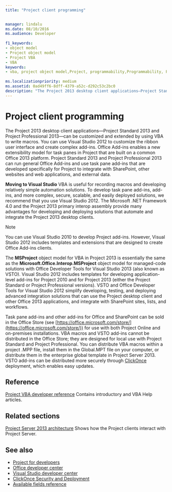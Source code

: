 ```yaml
---
title: "Project client programming"

 
manager: lindalu
ms.date: 08/10/2016
ms.audience: Developer
 
f1_keywords:
- object model
- Project object model
- Project VBA
- VBA
keywords:
- vba, project object model,Project, programmability,Programmability, Project VBA,Visual Basic for Applications, Project object model,VBA, object model,VBA,Visual Basic for Applications
 
ms.localizationpriority: medium
ms.assetid: 0ad49ff6-8dff-4379-a52c-d292c53c2bc0
description: "The Project 2013 desktop client applications—Project Standard 2013 and Project Professional 2013—can be customized and extended by using VBA to write macros. You can use Visual Studio 2012 to customize the ribbon user interface and create complex add-ins. Office Add-ins enables a new extensibility model for task panes in Project that are built on a common Office 2013 platform. Project Standard 2013 and Project Professional 2013 can run general Office Add-ins and use task pane add-ins that are developed specifically for Project to integrate with SharePoint, other websites and web applications, and external data."
---
```


# Project client programming

The Project 2013 desktop client applications—Project Standard 2013 and Project Professional 2013—can be customized and extended by using VBA to write macros. You can use Visual Studio 2012 to customize the ribbon user interface and create complex add-ins. Office Add-ins enables a new extensibility model for task panes in Project that are built on a common Office 2013 platform. Project Standard 2013 and Project Professional 2013 can run general Office Add-ins and use task pane add-ins that are developed specifically for Project to integrate with SharePoint, other websites and web applications, and external data.
  
 **Moving to Visual Studio** VBA is useful for recording macros and developing relatively simple automation solutions. To develop task pane add-ins, add-ins, and more complex, secure, scalable, and easily deployed solutions, we recommend that you use Visual Studio 2012. The Microsoft .NET Framework 4.0 and the Project 2013 primary interop assembly provide many advantages for developing and deploying solutions that automate and integrate the Project 2013 desktop clients.
  
> [!NOTE]
> You can use Visual Studio 2010 to develop Project add-ins. However, Visual Studio 2012 includes templates and extensions that are designed to create Office Add-ins clients.
  
The **MSProject** object model for VBA in Project 2013 is essentially the same as the **Microsoft.Office.Interop.MSProject** object model for managed-code solutions with Office Developer Tools for Visual Studio 2013 (also known as VSTO). Visual Studio 2012 includes templates for developing application-level add-ins for Project 2010 and for Project 2013 (either the Project Standard or Project Professional versions). VSTO and Office Developer Tools for Visual Studio 2012 simplify developing, testing, and deploying advanced integration solutions that can use the Project desktop client and other Office 2013 applications, and integrate with SharePoint sites, lists, and workflows.
  
Task pane add-ins and other add-ins for Office and SharePoint can be sold in the Office Store (see [https://office.microsoft.com/store/](https://office.microsoft.com/store/)) for use with both Project Online and on-premises installations. VBA macros and VSTO add-ins cannot be distributed in the Office Store; they are designed for local use with Project Standard and Project Professional. You can distribute VBA macros within a project .MPP file, install them in the Global.MPT file on your computer, or distribute them in the enterprise global template in Project Server 2013. VSTO add-ins can be distributed more securely through [ClickOnce](https://msdn.microsoft.com/library/t71a733d.aspx) deployment, which enables easy updates.
  
## Reference

[Project VBA developer reference](https://msdn.microsoft.com/library/ee861523%28office.15%29.aspx) Contains introductory and VBA Help articles.
  
## Related sections

[Project Server 2013 architecture](project-server-2013-architecture.md) Shows how the Project clients interact with Project Server.
  
## See also

- [Project for developers](https://msdn.microsoft.com/office/aa905469)
- [Office developer center](https://developer.microsoft.com/office)
- [Visual Studio developer center](https://visualstudio.microsoft.com/)
- [ClickOnce Security and Deployment](/previous-versions/visualstudio/visual-studio-2015/deployment/clickonce-security-and-deployment?view=vs-2015)
- [Available fields reference](https://support.office.com/article/available-fields-reference-615a4563-1cc3-40f4-b66f-1b17e793a460)
